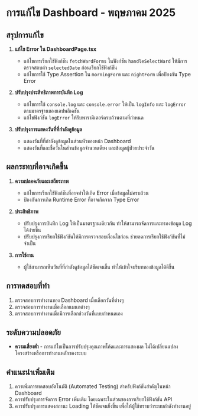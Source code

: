 # การแก้ไข Dashboard - พฤษภาคม 2025

## สรุปการแก้ไข

1. **แก้ไข Error ใน DashboardPage.tsx**
   - แก้ไขการเรียกใช้ฟังก์ชัน `fetchWardForms` ในฟังก์ชัน `handleSelectWard` ให้มีการตรวจสอบค่า `selectedDate` ก่อนเรียกใช้ฟังก์ชัน
   - แก้ไขการใช้ Type Assertion ใน `morningForm` และ `nightForm` เพื่อป้องกัน Type Error

2. **ปรับปรุงประสิทธิภาพการบันทึก Log**
   - แก้ไขการใช้ `console.log` และ `console.error` ให้เป็น `logInfo` และ `logError` ตามมาตรฐานของแอปพลิเคชัน
   - แก้ไขฟังก์ชัน `logError` ให้รับพารามิเตอร์ครบถ้วนตามที่กำหนด

3. **ปรับปรุงการแสดงวันที่ที่กำลังดูข้อมูล**
   - แสดงวันที่ที่กำลังดูข้อมูลในส่วนหัวของหน้า Dashboard
   - แสดงวันที่และชื่อวันในส่วนข้อมูลจำนวนเตียง และข้อมูลผู้ป่วยประจำวัน

## ผลกระทบที่อาจเกิดขึ้น

1. **ความปลอดภัยและเสถียรภาพ**
   - แก้ไขการเรียกใช้ฟังก์ชันที่อาจทำให้เกิด Error เมื่อข้อมูลไม่ครบถ้วน
   - ป้องกันการเกิด Runtime Error ที่อาจเกิดจาก Type Error

2. **ประสิทธิภาพ**
   - ปรับปรุงการบันทึก Log ให้เป็นมาตรฐานเดียวกัน ทำให้สามารถจัดการและกรองข้อมูล Log ได้ง่ายขึ้น
   - ปรับปรุงการเรียกใช้ฟังก์ชันให้มีการตรวจสอบเงื่อนไขก่อน ช่วยลดการเรียกใช้ฟังก์ชันที่ไม่จำเป็น

3. **การใช้งาน**
   - ผู้ใช้สามารถเห็นวันที่ที่กำลังดูข้อมูลได้ชัดเจนขึ้น ทำให้เข้าใจบริบทของข้อมูลได้ดีขึ้น

## การทดสอบที่ทำ

1. ตรวจสอบการทำงานของ Dashboard เมื่อเลือกวันที่ต่างๆ
2. ตรวจสอบการทำงานเมื่อเลือกแผนกต่างๆ
3. ตรวจสอบการทำงานเมื่อมีการเลือกช่วงวันที่แบบกำหนดเอง

## ระดับความปลอดภัย

- **ความเสี่ยงต่ำ** - การแก้ไขเป็นการปรับปรุงคุณภาพโค้ดและการแสดงผล ไม่ได้เปลี่ยนแปลงโครงสร้างหรือการทำงานหลักของระบบ

## คำแนะนำเพิ่มเติม

1. ควรเพิ่มการทดสอบอัตโนมัติ (Automated Testing) สำหรับฟังก์ชันสำคัญในหน้า Dashboard
2. ควรปรับปรุงการจัดการ Error เพิ่มเติม โดยเฉพาะในส่วนของการเรียกใช้ฟังก์ชัน API
3. ควรปรับปรุงการแสดงสถานะ Loading ให้ชัดเจนยิ่งขึ้น เพื่อให้ผู้ใช้ทราบว่าระบบกำลังทำงานอยู่ 